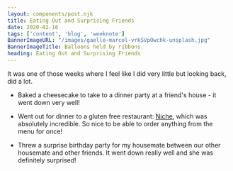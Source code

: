 ```yaml
---
layout: components/post.njk
title: Eating Out and Surprising Friends
date: 2020-02-16
tags: ['content', 'blog', 'weeknote']
BannerImageURL: "/images/gaelle-marcel-vrkSVpOwchk-unsplash.jpg"
BannerImageTitle: Balloons held by ribbons.
heading: Eating Out and Surprising Friends
---
```

<!-- Excerpt Start -->
It was one of those weeks where I feel like I did very little but looking back, did a lot.<!-- Excerpt End -->

- Baked a cheesecake to take to a dinner party at a friend's house - it went down very well!

- Went out for dinner to a gluten free restaurant: <a href="https://www.nichefoodanddrink.com/" alt="nichefoodanddrink.com">Niche</a>, which was absolutely incredible.  So nice to be able to order anything from the menu for once!

- Threw a surprise birthday party for my housemate between our other housemate and other friends.  It went down really well and she was definitely surprised!
